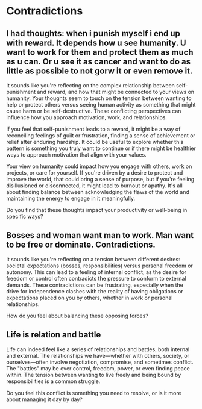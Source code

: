 # Contradictions

## I had thoughts: when i punish myself i end up with reward. It depends how u see humanity. U want to work for them and protect them as much as u can. Or u see it as cancer and want to do as little as possible to not gorw it or even remove it.

It sounds like you're reflecting on the complex relationship between self-punishment and reward, and how that might be connected to your views on humanity. Your thoughts seem to touch on the tension between wanting to help or protect others versus seeing human activity as something that might cause harm or be self-destructive. These conflicting perspectives can influence how you approach motivation, work, and relationships.

If you feel that self-punishment leads to a reward, it might be a way of reconciling feelings of guilt or frustration, finding a sense of achievement or relief after enduring hardship. It could be useful to explore whether this pattern is something you truly want to continue or if there might be healthier ways to approach motivation that align with your values.

Your view on humanity could impact how you engage with others, work on projects, or care for yourself. If you're driven by a desire to protect and improve the world, that could bring a sense of purpose, but if you're feeling disillusioned or disconnected, it might lead to burnout or apathy. It's all about finding balance between acknowledging the flaws of the world and maintaining the energy to engage in it meaningfully.

Do you find that these thoughts impact your productivity or well-being in specific ways?

## Bosses and woman want man to work. Man want to be free or dominate. Contradictions.

It sounds like you're reflecting on a tension between different desires: societal expectations (bosses, responsibilities) versus personal freedom or autonomy. This can lead to a feeling of internal conflict, as the desire for freedom or control often contradicts the pressure to conform to external demands. These contradictions can be frustrating, especially when the drive for independence clashes with the reality of having obligations or expectations placed on you by others, whether in work or personal relationships.

How do you feel about balancing these opposing forces?

## Life is relation and battle

Life can indeed feel like a series of relationships and battles, both internal and external. The relationships we have—whether with others, society, or ourselves—often involve negotiation, compromise, and sometimes conflict. The "battles" may be over control, freedom, power, or even finding peace within. The tension between wanting to live freely and being bound by responsibilities is a common struggle.

Do you feel this conflict is something you need to resolve, or is it more about managing it day by day?

